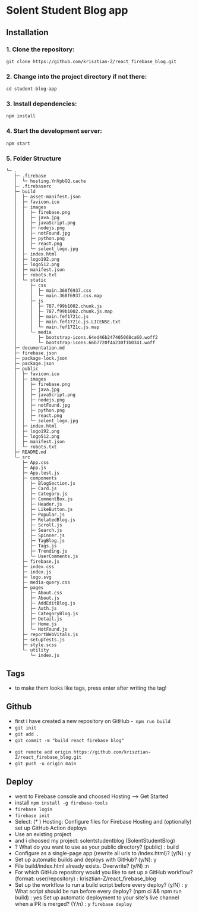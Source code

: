 # Solent Student Blog app

## Installation

### 1. Clone the repository:

`git clone https://github.com/krisztian-Z/react_firebase_blog.git`

### 2. Change into the project directory if not there:

`cd student-blog-app`

### 3. Install dependencies:
`npm install`
    
### 4. Start the development server:
`npm start`


### 5. Folder Structure

```
└─ .
   ├─ .firebase
   │  └─ hosting.YnVpbGQ.cache
   ├─ .firebaserc
   ├─ build
   │  ├─ asset-manifest.json
   │  ├─ favicon.ico
   │  ├─ images
   │  │  ├─ firebase.png
   │  │  ├─ java.jpg
   │  │  ├─ javaScript.png
   │  │  ├─ nodejs.png
   │  │  ├─ notFound.jpg
   │  │  ├─ python.png
   │  │  ├─ react.png
   │  │  └─ solent_logo.jpg
   │  ├─ index.html
   │  ├─ logo192.png
   │  ├─ logo512.png
   │  ├─ manifest.json
   │  ├─ robots.txt
   │  └─ static
   │     ├─ css
   │     │  ├─ main.368f6937.css
   │     │  └─ main.368f6937.css.map
   │     ├─ js
   │     │  ├─ 787.f99b1002.chunk.js
   │     │  ├─ 787.f99b1002.chunk.js.map
   │     │  ├─ main.fef1721c.js
   │     │  ├─ main.fef1721c.js.LICENSE.txt
   │     │  └─ main.fef1721c.js.map
   │     └─ media
   │        ├─ bootstrap-icons.64ed46b247405068ca60.woff2
   │        └─ bootstrap-icons.66b7720f4a230f1b0341.woff
   ├─ documentation.md
   ├─ firebase.json
   ├─ package-lock.json
   ├─ package.json
   ├─ public
   │  ├─ favicon.ico
   │  ├─ images
   │  │  ├─ firebase.png
   │  │  ├─ java.jpg
   │  │  ├─ javaScript.png
   │  │  ├─ nodejs.png
   │  │  ├─ notFound.jpg
   │  │  ├─ python.png
   │  │  ├─ react.png
   │  │  └─ solent_logo.jpg
   │  ├─ index.html
   │  ├─ logo192.png
   │  ├─ logo512.png
   │  ├─ manifest.json
   │  └─ robots.txt
   ├─ README.md
   └─ src
      ├─ App.css
      ├─ App.js
      ├─ App.test.js
      ├─ components
      │  ├─ BlogSection.js
      │  ├─ Card.js
      │  ├─ Category.js
      │  ├─ CommentBox.js
      │  ├─ Header.js
      │  ├─ LikeButton.js
      │  ├─ Popular.js
      │  ├─ RelatedBlog.js
      │  ├─ Scroll.js
      │  ├─ Search.js
      │  ├─ Spinner.js
      │  ├─ TagBlog.js
      │  ├─ Tags.js
      │  ├─ Trending.js
      │  └─ UserComments.js
      ├─ firebase.js
      ├─ index.css
      ├─ index.js
      ├─ logo.svg
      ├─ media-query.css
      ├─ pages
      │  ├─ About.css
      │  ├─ About.js
      │  ├─ AddEditBlog.js
      │  ├─ Auth.js
      │  ├─ CategoryBlog.js
      │  ├─ Detail.js
      │  ├─ Home.js
      │  └─ NotFound.js
      ├─ reportWebVitals.js
      ├─ setupTests.js
      ├─ style.scss
      └─ utility
         └─ index.js

```



## Tags
- to make them looks like tags, press enter after writing the tag!

## Github
- first i have created a new repository on GitHub
-` npm run build`
- `git init`
- `git add .`
- `git commit -m "build react firebase blog"`
<!-- my url https://github.com/krisztian-Z/react_firebase_blog.git -->
-  `git remote add origin https://github.com/krisztian-Z/react_firebase_blog.git` 
- `git push -u origin main`

## Deploy
- went to Firebase console and choosed Hosting --> Get Started 
- install `npm install -g firebase-tools`
- `firebase login`
- `firebase init`
- Select: (* ) Hosting: Configure files for Firebase Hosting and (optionally) set up GitHub Action deploys
- Use an existing project
- and i choosed my project: solentstudentblog (SolentStudentBlog)
- ? What do you want to use as your public directory? (public) : build
-  Configure as a single-page app (rewrite all urls to /index.html)? (y/N) : y
- Set up automatic builds and deploys with GitHub? (y/N): y 
- File build/index.html already exists. Overwrite? (y/N) :n
- For which GitHub repository would you like to set up a GitHub workflow? (format: user/repository) : krisztian-Z/react_firebase_blog
- Set up the workflow to run a build script before every deploy? (y/N) : y
 What script should be run before every deploy? (npm ci && npm run build) : yes
 Set up automatic deployment to your site's live channel when a PR is merged? (Y/n) : y
 `firebase deploy`